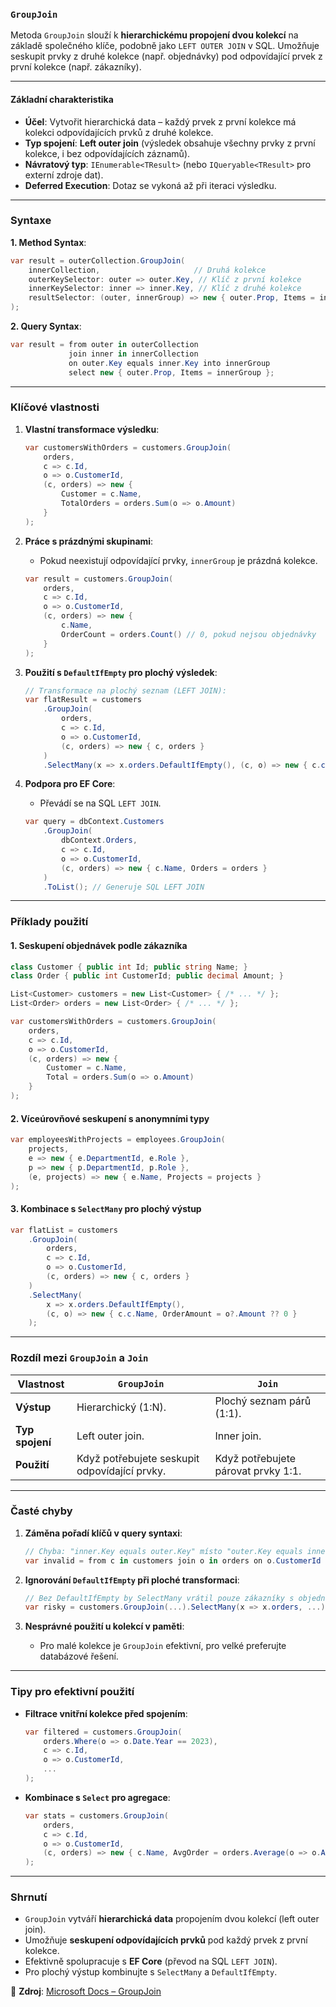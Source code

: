 ﻿
### **`GroupJoin`**  

Metoda `GroupJoin` slouží k **hierarchickému propojení dvou kolekcí** na základě společného klíče, podobně jako `LEFT OUTER JOIN` v SQL. Umožňuje seskupit prvky z druhé kolekce (např. objednávky) pod odpovídající prvek z první kolekce (např. zákazníky).

---

#### **Základní charakteristika**  

- **Účel**: Vytvořit hierarchická data – každý prvek z první kolekce má kolekci odpovídajících prvků z druhé kolekce.  
- **Typ spojení**: **Left outer join** (výsledek obsahuje všechny prvky z první kolekce, i bez odpovídajících záznamů).  
- **Návratový typ**: `IEnumerable<TResult>` (nebo `IQueryable<TResult>` pro externí zdroje dat).  
- **Deferred Execution**: Dotaz se vykoná až při iteraci výsledku.  

---

### **Syntaxe**  

**1. Method Syntax**:  
```csharp
var result = outerCollection.GroupJoin(
    innerCollection,                     // Druhá kolekce
    outerKeySelector: outer => outer.Key, // Klíč z první kolekce
    innerKeySelector: inner => inner.Key, // Klíč z druhé kolekce
    resultSelector: (outer, innerGroup) => new { outer.Prop, Items = innerGroup } // Výsledný objekt
);
```

**2. Query Syntax**:  
```csharp
var result = from outer in outerCollection
             join inner in innerCollection
             on outer.Key equals inner.Key into innerGroup
             select new { outer.Prop, Items = innerGroup };
```

---

### **Klíčové vlastnosti**  

1. **Vlastní transformace výsledku**:  
   ```csharp
   var customersWithOrders = customers.GroupJoin(
       orders,
       c => c.Id,
       o => o.CustomerId,
       (c, orders) => new { 
           Customer = c.Name, 
           TotalOrders = orders.Sum(o => o.Amount) 
       }
   );
   ```

2. **Práce s prázdnými skupinami**:  
   - Pokud neexistují odpovídající prvky, `innerGroup` je prázdná kolekce.  
   ```csharp
   var result = customers.GroupJoin(
       orders,
       c => c.Id,
       o => o.CustomerId,
       (c, orders) => new { 
           c.Name, 
           OrderCount = orders.Count() // 0, pokud nejsou objednávky
       }
   );
   ```

3. **Použití s `DefaultIfEmpty` pro plochý výsledek**:  
   ```csharp
   // Transformace na plochý seznam (LEFT JOIN):
   var flatResult = customers
       .GroupJoin(
           orders,
           c => c.Id,
           o => o.CustomerId,
           (c, orders) => new { c, orders }
       )
       .SelectMany(x => x.orders.DefaultIfEmpty(), (c, o) => new { c.c.Name, Order = o?.Amount });
   ```

4. **Podpora pro EF Core**:  
   - Převádí se na SQL `LEFT JOIN`.  
   ```csharp
   var query = dbContext.Customers
       .GroupJoin(
           dbContext.Orders,
           c => c.Id,
           o => o.CustomerId,
           (c, orders) => new { c.Name, Orders = orders }
       )
       .ToList(); // Generuje SQL LEFT JOIN
   ```

---

### **Příklady použití**  

#### **1. Seskupení objednávek podle zákazníka**  

```csharp
class Customer { public int Id; public string Name; }
class Order { public int CustomerId; public decimal Amount; }

List<Customer> customers = new List<Customer> { /* ... */ };
List<Order> orders = new List<Order> { /* ... */ };

var customersWithOrders = customers.GroupJoin(
    orders,
    c => c.Id,
    o => o.CustomerId,
    (c, orders) => new { 
        Customer = c.Name, 
        Total = orders.Sum(o => o.Amount) 
    }
);
```

#### **2. Víceúrovňové seskupení s anonymními typy**  

```csharp
var employeesWithProjects = employees.GroupJoin(
    projects,
    e => new { e.DepartmentId, e.Role },
    p => new { p.DepartmentId, p.Role },
    (e, projects) => new { e.Name, Projects = projects }
);
```

#### **3. Kombinace s `SelectMany` pro plochý výstup**  

```csharp
var flatList = customers
    .GroupJoin(
        orders,
        c => c.Id,
        o => o.CustomerId,
        (c, orders) => new { c, orders }
    )
    .SelectMany(
        x => x.orders.DefaultIfEmpty(),
        (c, o) => new { c.c.Name, OrderAmount = o?.Amount ?? 0 }
    );
```

---

### **Rozdíl mezi `GroupJoin` a `Join`**  

| Vlastnost               | **`GroupJoin`**                       | **`Join`**                             |
|-------------------------|----------------------------------------|----------------------------------------|
| **Výstup**             | Hierarchický (1:N).                   | Plochý seznam párů (1:1).              |
| **Typ spojení**         | Left outer join.                      | Inner join.                            |
| **Použití**             | Když potřebujete seskupit odpovídající prvky. | Když potřebujete párovat prvky 1:1.    |

---

### **Časté chyby**  

1. **Záměna pořadí klíčů v query syntaxi**:  
   ```csharp
   // Chyba: "inner.Key equals outer.Key" místo "outer.Key equals inner.Key"
   var invalid = from c in customers join o in orders on o.CustomerId equals c.Id into ordersGroup select ...;
   ```

2. **Ignorování `DefaultIfEmpty` při ploché transformaci**:  
   ```csharp
   // Bez DefaultIfEmpty by SelectMany vrátil pouze zákazníky s objednávkami!
   var risky = customers.GroupJoin(...).SelectMany(x => x.orders, ...);
   ```

3. **Nesprávné použití u kolekcí v paměti**:  
   - Pro malé kolekce je `GroupJoin` efektivní, pro velké preferujte databázové řešení.  

---

### **Tipy pro efektivní použití**  

- **Filtrace vnitřní kolekce před spojením**:  
  ```csharp
  var filtered = customers.GroupJoin(
      orders.Where(o => o.Date.Year == 2023),
      c => c.Id,
      o => o.CustomerId,
      ...
  );
  ```
- **Kombinace s `Select` pro agregace**:  
  ```csharp
  var stats = customers.GroupJoin(
      orders,
      c => c.Id,
      o => o.CustomerId,
      (c, orders) => new { c.Name, AvgOrder = orders.Average(o => o.Amount) }
  );
  ```

---

### **Shrnutí**  

- `GroupJoin` vytváří **hierarchická data** propojením dvou kolekcí (left outer join).  
- Umožňuje **seskupení odpovídajících prvků** pod každý prvek z první kolekce.  
- Efektivně spolupracuje s **EF Core** (převod na SQL `LEFT JOIN`).  
- Pro plochý výstup kombinujte s `SelectMany` a `DefaultIfEmpty`.  

📖 **Zdroj**: [Microsoft Docs – GroupJoin](https://learn.microsoft.com/cs-cz/dotnet/api/system.linq.enumerable.groupjoin)
